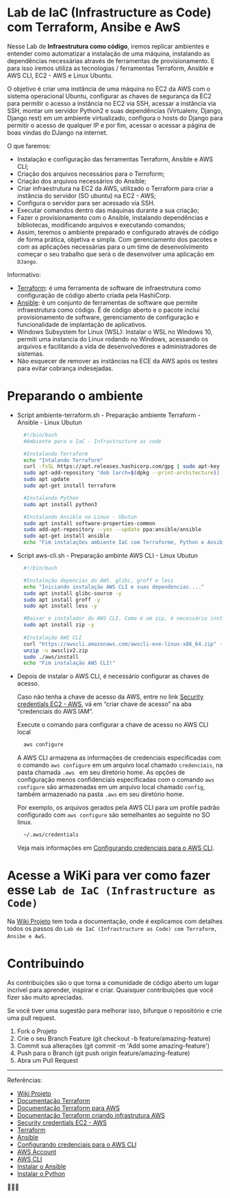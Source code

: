 # Lab de IaC (Infrastructure as Code) com Terraform, Ansibe e AwS

Nesse Lab de **Infraestrutura como código**, iremos replicar ambientes e entender como automatizar a instalação de uma máquina, instalando as dependências necessárias através de ferramentas de provisionamento. E para isso iremos utiliza as tecnologias / ferramentas Terraform, Ansible e AWS CLI, EC2 - AWS e Linux Ubuntu.

O objetivo é criar uma instância de uma máquina no EC2 da AWS com o sistema operacional Ubuntu, configurar as chaves de segurança da EC2 para permitir o acesso a instância no EC2 via SSH, acessar a instância via SSH, montar um servidor Python2 e suas dependências (Virtualenv, Django, Django rest) em um ambiente virtualizado, configura o hosts do Django para permitir o acesso de qualquer IP e por fim, acessar o acessar a página de boas vindas do DJango na internet.

O que faremos: 
* Instalação e configuração das ferramentas Terraform, Ansible e AWS CLI;
* Criação dos arquivos necessários para o Terroform;
* Criação dos arquivos necessários do Ansible;
* Criar infraestrutura na EC2 da AWS, utilizado o Terraform para criar a instância do servidor (SO ubuntu) na EC2 - AWS;
* Configura o servidor para ser acessado via SSH.
* Executar comandos dentro das máquinas durante a sua criação;
* Fazer o provisionamento com o Ansible, instalando dependências e bibliotecas, modificando arquivos e executando comandos;
* Assim, teremos o ambiente preparado e configurado através de código de forma prática, objetiva e simpla. Com gerenciamento dos pacotes e com as aplicações necessárias para o um time de desenvolvimento começar o seu trabalho que será o de desenvolver uma aplicação em ```DJango```. 


Informativo:
* [Terraform]: é uma ferramenta de software de infraestrutura como configuração de código aberto criada pela HashiCorp.
* [Ansible]: é um conjunto de ferramentas de software que permite infraestrutura como código. É de código aberto e o pacote inclui provisionamento de software, gerenciamento de configuração e funcionalidade de implantação de aplicativos.
* Windows Subsystem for Linux (WSL): Instalar o WSL no Windows 10, permiti uma instancia do Linux rodando no Windows, acessando os arquivos e facilitando a vida de desenvolvedores e administradores de sistemas.
* Não esquecer de remover as instâncias na ECE da AWS após os testes para evitar cobrança indesejadas. 



# Preparando o ambiente

* Script ambiente-terraform.sh - Preparação ambiente Terraform - Ansible - Linux Ubutun
  ```sh
    #!/bin/bash
    #Ambiente para o IaC - Infrastructure as code

    #Instalando Terraform
    echo "Intalando Terraform"
    curl -fsSL https://apt.releases.hashicorp.com/gpg | sudo apt-key add -
    sudo apt-add-repository "deb [arch=$(dpkg --print-architecture)] https://apt.releases.hashicorp.com $(lsb_release -cs) main"
    sudo apt update
    sudo apt-get install terraform

    #Instalando Python
    sudo apt install python3

    #Instalando Ansible no Linux - Ubutun
    sudo apt install software-properties-common
    sudo add-apt-repository --yes --update ppa:ansible/ansible
    sudo apt-get install ansible
    echo "Fim instalações ambiente IaC com Terraforme, Python e Ansible!"
  ```


* Script aws-cli.sh - Preparação ambinte AWS CLI - Linux Ubutun

  ```sh
    #!/bin/bash

    #Instalação depencias do AWS. glibc, groff e less
    echo "Iniciando instalação AWS CLI e suas dependencias...."
    sudo apt install glibc-source -y
    sudo apt install groff -y
    sudo apt install less -y

    #Baixar o instalador do AWS CLI. Como é um zip, é necessário instalar o zip no linux
    sudo apt install zip -y
    
    #Instalação AWS CLI
    curl "https://awscli.amazonaws.com/awscli-exe-linux-x86_64.zip" -o "awscliv2.zip"
    unzip -u awscliv2.zip
    sudo ./aws/install
    echo "Fim instalação AWS CLI!"
  ```


* Depois de instalar o AWS CLI, é necessário configurar as chaves de acesso.  

  Caso não tenha a chave de acesso da AWS, entre no link [Security credentials EC2 - AWS], vá em “criar chave de acesso” na aba “credenciais do AWS IAM”.

  Execute o comando para configurar a chave de acesso no AWS CLI local
  ```sh
    aws configure
  ```
  
  A AWS CLI armazena as informações de credenciais especificadas com o comando ```aws configure``` em um arquivo local chamado ```credenciais```, na pasta chamada ```.aws ``` em seu diretório home. As opções de configuração menos confidenciais especificadas com o comando ```aws configure``` são armazenadas em um arquivo local chamado ```config```, também armazenado na pasta ```.aws``` em seu diretório home.

  Por exemplo, os arquivos gerados pela AWS CLI para um profile padrão configurado com ```aws configure``` são semelhantes ao seguinte no SO linux.
  ```sh
    ~/.aws/credentials
  ```
  Veja mais informações em [Configurando credenciais para o AWS CLI].
  
  
# Acesse a WiKi para ver como fazer esse ```Lab de IaC (Infrastructure as Code)```

Na [Wiki Projeto] tem toda a documentação, onde é explicamos com detalhes todos os passos do ```Lab de IaC (Infrastructure as Code) com Terraform, Ansibe e AwS```.


# Contribuindo
As contribuições são o que torna a comunidade de código aberto um lugar incrível para aprender, inspirar e criar. Quaisquer contribuições que você fizer são muito apreciadas.

Se você tiver uma sugestão para melhorar isso, bifurque o repositório e crie uma pull request.

1. Fork o Projeto
2. Crie o seu Branch Feature (git checkout -b feature/amazing-feature)
3. Commit sua alterações (git commit -m 'Add some amazing-feature')
4. Push para o Branch (git push origin feature/amazing-feature)
5. Abra um Pull Request


---

Referências:
* [Wiki Projeto]
* [Documentação Terraform]
* [Documentação Terraform para AWS]
* [Documentação Terraform criando infrastrutura AWS]
* [Security credentials EC2 - AWS]
* [Terraform]
* [Ansible]
* [Configurando credenciais para o AWS CLI]
* [AWS Account]
* [AWS CLI]
* [Instalar o Ansible]
* [Instalar o Python ]


:rocket::rocket::rocket:


<!-- MARKDOWN LINKS & IMAGES -->
[Wiki Projeto]: ../../wiki
[Documentação Terraform]: http://terraform.io/
[Documentação Terraform para AWS]: https://developer.hashicorp.com/terraform/tutorials/aws-get-started
[Documentação Terraform criando infrastrutura AWS]: https://developer.hashicorp.com/terraform/tutorials/aws-get-started/aws-build
[Security credentials EC2 - AWS]: https://console.aws.amazon.com/iam/home?#/security_credentials
[Terraform]: https://developer.hashicorp.com/terraform
[Ansible]: https://www.ansible.com/
[Configurando credenciais para o AWS CLI]: https://docs.aws.amazon.com/cli/latest/userguide/cli-configure-files.html
[AWS Account]: https://aws.amazon.com/free
[AWS CLI]: https://docs.aws.amazon.com/cli/latest/userguide/install-cliv2.html
[Instalar o Ansible]: https://docs.ansible.com/ansible/latest/installation_guide/installation_distros.html#installing-ansible-on-ubuntu
[Instalar o Python ]: https://docs.ansible.com/ansible/latest/installation_guide/intro_installation.html#control-node-requirements

